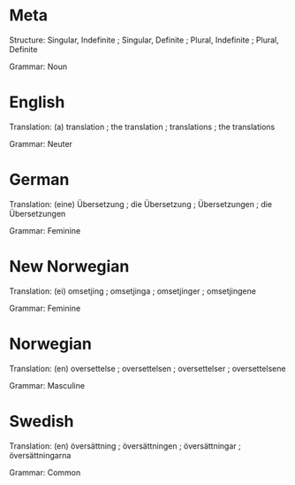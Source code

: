 Meta
====

Structure: Singular, Indefinite ; Singular, Definite ; Plural, Indefinite ; Plural, Definite

Grammar:   Noun



English
=======

Translation: (a) translation ; the translation ; translations ; the translations

Grammar:     Neuter



German
======

Translation: (eine) Übersetzung ; die Übersetzung ; Übersetzungen ; die Übersetzungen

Grammar:     Feminine



New Norwegian
=============

Translation: (ei) omsetjing ; omsetjinga ; omsetjinger ; omsetjingene

Grammar:     Feminine



Norwegian
=========

Translation: (en) oversettelse ; oversettelsen ; oversettelser ; oversettelsene

Grammar:     Masculine



Swedish
=======

Translation: (en) översättning ; översättningen ; översättningar ; översättningarna

Grammar:     Common
